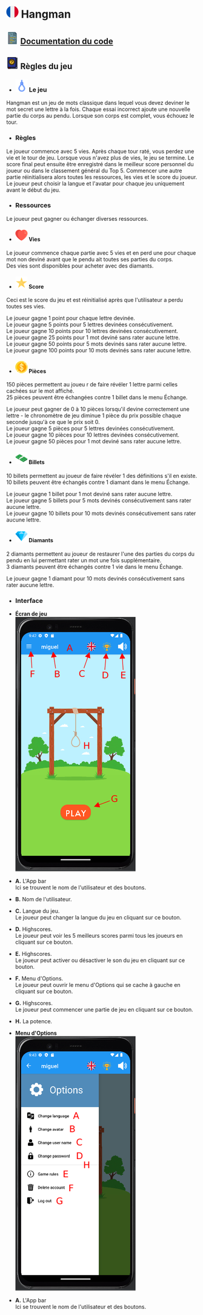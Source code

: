 # ![ ](helpImgs/french.png)  Hangman
## ![ ](helpImgs/app_doc.png) [Documentation du code](https://miguelpinto.dx.am/docs/hangman-doc-fr.pdf)

## ![ ](helpImgs/game_rules.png) Règles du jeu

* ### ![ ](helpImgs/hangman_icon_small.png) Le jeu
Hangman est un jeu de mots classique dans lequel vous devez deviner le mot secret une lettre à la fois.
Chaque essai incorrect ajoute une nouvelle partie du corps au pendu. Lorsque son corps est complet, vous échouez le tour.

* ### Règles
Le joueur commence avec 5 vies. Après chaque tour raté, vous perdez une vie et le tour de jeu. Lorsque vous n'avez plus de vies, le jeu se termine. Le score final peut ensuite être enregistré dans le meilleur score personnel du joueur ou dans le classement général du Top 5. Commencer une autre partie réinitialisera alors toutes les ressources, les vies et le score du joueur. Le joueur peut choisir la langue et l'avatar pour chaque jeu uniquement avant le début du jeu.

* ### Ressources
Le joueur peut gagner ou échanger diverses ressources.

* #### ![ ](helpImgs/heart_small.png) Vies
Le joueur commence chaque partie avec 5 vies et en perd une pour chaque mot non deviné avant que le pendu ait toutes ses parties du corps.<br>
Des vies sont disponibles pour acheter avec des diamants.

* #### ![ ](helpImgs/score_small.png) Score
Ceci est le score du jeu et est réinitialisé après que l'utilisateur a perdu toutes ses vies.

Le joueur gagne 1 point pour chaque lettre devinée.<br>
Le joueur gagne 5 points pour 5 lettres devinées consécutivement.<br>
Le joueur gagne 10 points pour 10 lettres devinées consécutivement.<br>
Le joueur gagne 25 points pour 1 mot deviné sans rater aucune lettre.<br>
Le joueur gagne 50 points pour 5 mots devinés sans rater aucune lettre.<br>
Le joueur gagne 100 points pour 10 mots devinés sans rater aucune lettre.

* #### ![ ](helpImgs/coin_small.png) Pièces
150 pièces permettent au joueu r de faire révéler 1 lettre parmi celles cachées sur le mot affiché.<br>
25 pièces peuvent être échangées contre 1 billet dans le menu Échange.

Le joueur peut gagner de 0 à 10 pièces lorsqu'il devine correctement une lettre - le chronomètre de jeu diminue 1 pièce du prix possible chaque seconde jusqu'à ce que le prix soit 0.<br>
Le joueur gagne 5 pièces pour 5 lettres devinées consécutivement.<br>
Le joueur gagne 10 pièces pour 10 lettres devinées consécutivement.<br>
Le joueur gagne 50 pièces pour 1 mot deviné sans rater aucune lettre.

* #### ![ ](helpImgs/banknote_small.png) Billets
10 billets permettent au joueur de faire révéler 1 des définitions s'il en existe.<br>
10  billets peuvent être échangés contre 1 diamant dans le menu Échange.

Le joueur gagne 1 billet pour 1 mot deviné sans rater aucune lettre.<br>
Le joueur gagne 5 billets pour 5 mots devinés consécutivement sans rater aucune lettre.<br>
Le joueur gagne 10 billets pour 10 mots devinés consécutivement sans rater aucune lettre. 

* #### ![ ](helpImgs/diamond_small.png) Diamants
2 diamants permettent au joueur de restaurer l'une des parties du corps du pendu en lui permettant rater un mot une fois supplémentaire.<br>
3 diamants peuvent être échangés contre 1 vie dans le menu Échange.

Le joueur gagne 1 diamant pour 10 mots devinés consécutivement sans rater aucune lettre.

* ### Interface

* **Écran de jeu**<br>
![ ](helpImgs/help1.jpg)

- **A.** L'App bar<br>
Ici se trouvent le nom de l'utilisateur et des boutons.

- **B.** Nom de l'utilisateur.

- **C.** Langue du jeu.<br>
Le joueur peut changer la langue du jeu en cliquant sur ce bouton.

- **D.** Highscores.<br>
Le joueur peut voir les 5 meilleurs scores parmi tous les joueurs en cliquant sur ce bouton.

- **E.** Highscores.<br>
Le joueur peut activer ou désactiver le son du jeu en cliquant sur ce bouton.

- **F.** Menu d'Options.<br>
Le joueur peut ouvrir le menu d'Options qui se cache à gauche en cliquant sur ce bouton.

- **G.** Highscores.<br>
Le joueur peut commencer une partie de jeu en cliquant sur ce bouton.

- **H.** La potence.

* **Menu d'Options**<br>
![ ](helpImgs/help2.jpg)

- **A.** L'App bar<br>
Ici se trouvent le nom de l'utilisateur et des boutons.
